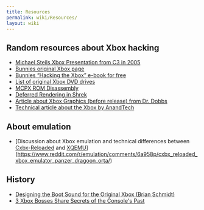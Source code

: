 ```yaml
---
title: Resources
permalink: wiki/Resources/
layout: wiki
---
```


Random resources about Xbox hacking
-----------------------------------

-   [Michael Steils Xbox Presentation from C3 in
    2005](https://events.ccc.de/congress/2005/fahrplan/attachments/591-paper_xbox.pdf)
-   [Bunnies original Xbox
    page](http://www.bunniestudios.com/bunnie/proj/anatak/xboxmod.html)
-   [Bunnies “Hacking the Xbox” e-book for
    free](https://www.nostarch.com/xboxfree)
-   [List of original Xbox DVD
    drives](http://web.archive.org/web/20151026074806/http://home.comcast.net/~admiral_powerslave/dvddrives.html)
-   [MCPX ROM
    Disassembly](https://mborgerson.com/deconstructing-the-xbox-boot-rom)
-   [Deferred Rendering in
    Shrek](https://sites.google.com/site/richgel99/home)
-   [Article about Xbox Graphics (before release) from Dr.
    Dobbs](https://web-beta.archive.org/web/20010827184126/ddj.com/articles/2000/0008/0008a/0008a.htm?topic=graphics)
-   [Technical article about the Xbox by
    AnandTech](http://www.anandtech.com/show/853)

About emulation
---------------

-   [Discussion about Xbox emulation and technical differences between
    [Cxbx-Reloaded](/wiki/Cxbx-Reloaded "wikilink") and
    [XQEMU](/wiki/XQEMU "wikilink")](https://www.reddit.com/r/emulation/comments/6a958p/cxbx_reloaded_xbox_emulator_panzer_dragoon_orta/)

History
-------

-   [Designing the Boot Sound for the Original Xbox (Brian
    Schmidt)](http://www.gamasutra.com/blogs/BrianSchmidt/20111117/90625/Designing_the_Boot_Sound_for_the_Original_Xbox.php)
-   [3 Xbox Bosses Share Secrets of the Console's
    Past](https://www.youtube.com/watch?v=rUODlNffWmU)

